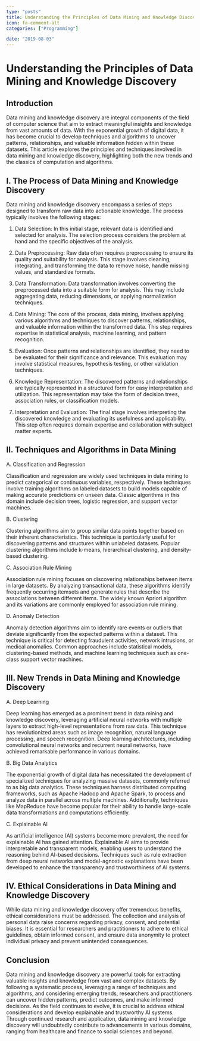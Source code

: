 ```yaml
---
type: "posts"
title: Understanding the Principles of Data Mining and Knowledge Discovery
icon: fa-comment-alt
categories: ["Programming"]

date: "2019-08-03"
---
```




# Understanding the Principles of Data Mining and Knowledge Discovery

## Introduction

Data mining and knowledge discovery are integral components of the field of computer science that aim to extract meaningful insights and knowledge from vast amounts of data. With the exponential growth of digital data, it has become crucial to develop techniques and algorithms to uncover patterns, relationships, and valuable information hidden within these datasets. This article explores the principles and techniques involved in data mining and knowledge discovery, highlighting both the new trends and the classics of computation and algorithms.

## I. The Process of Data Mining and Knowledge Discovery

Data mining and knowledge discovery encompass a series of steps designed to transform raw data into actionable knowledge. The process typically involves the following stages:

1. Data Selection: In this initial stage, relevant data is identified and selected for analysis. The selection process considers the problem at hand and the specific objectives of the analysis.

2. Data Preprocessing: Raw data often requires preprocessing to ensure its quality and suitability for analysis. This stage involves cleaning, integrating, and transforming the data to remove noise, handle missing values, and standardize formats.

3. Data Transformation: Data transformation involves converting the preprocessed data into a suitable form for analysis. This may include aggregating data, reducing dimensions, or applying normalization techniques.

4. Data Mining: The core of the process, data mining, involves applying various algorithms and techniques to discover patterns, relationships, and valuable information within the transformed data. This step requires expertise in statistical analysis, machine learning, and pattern recognition.

5. Evaluation: Once patterns and relationships are identified, they need to be evaluated for their significance and relevance. This evaluation may involve statistical measures, hypothesis testing, or other validation techniques.

6. Knowledge Representation: The discovered patterns and relationships are typically represented in a structured form for easy interpretation and utilization. This representation may take the form of decision trees, association rules, or classification models.

7. Interpretation and Evaluation: The final stage involves interpreting the discovered knowledge and evaluating its usefulness and applicability. This step often requires domain expertise and collaboration with subject matter experts.

## II. Techniques and Algorithms in Data Mining

A. Classification and Regression

Classification and regression are widely used techniques in data mining to predict categorical or continuous variables, respectively. These techniques involve training algorithms on labeled datasets to build models capable of making accurate predictions on unseen data. Classic algorithms in this domain include decision trees, logistic regression, and support vector machines.

B. Clustering

Clustering algorithms aim to group similar data points together based on their inherent characteristics. This technique is particularly useful for discovering patterns and structures within unlabeled datasets. Popular clustering algorithms include k-means, hierarchical clustering, and density-based clustering.

C. Association Rule Mining

Association rule mining focuses on discovering relationships between items in large datasets. By analyzing transactional data, these algorithms identify frequently occurring itemsets and generate rules that describe the associations between different items. The widely known Apriori algorithm and its variations are commonly employed for association rule mining.

D. Anomaly Detection

Anomaly detection algorithms aim to identify rare events or outliers that deviate significantly from the expected patterns within a dataset. This technique is critical for detecting fraudulent activities, network intrusions, or medical anomalies. Common approaches include statistical models, clustering-based methods, and machine learning techniques such as one-class support vector machines.

## III. New Trends in Data Mining and Knowledge Discovery

A. Deep Learning

Deep learning has emerged as a prominent trend in data mining and knowledge discovery, leveraging artificial neural networks with multiple layers to extract high-level representations from raw data. This technique has revolutionized areas such as image recognition, natural language processing, and speech recognition. Deep learning architectures, including convolutional neural networks and recurrent neural networks, have achieved remarkable performance in various domains.

B. Big Data Analytics

The exponential growth of digital data has necessitated the development of specialized techniques for analyzing massive datasets, commonly referred to as big data analytics. These techniques harness distributed computing frameworks, such as Apache Hadoop and Apache Spark, to process and analyze data in parallel across multiple machines. Additionally, techniques like MapReduce have become popular for their ability to handle large-scale data transformations and computations efficiently.

C. Explainable AI

As artificial intelligence (AI) systems become more prevalent, the need for explainable AI has gained attention. Explainable AI aims to provide interpretable and transparent models, enabling users to understand the reasoning behind AI-based decisions. Techniques such as rule extraction from deep neural networks and model-agnostic explanations have been developed to enhance the transparency and trustworthiness of AI systems.

## IV. Ethical Considerations in Data Mining and Knowledge Discovery

While data mining and knowledge discovery offer tremendous benefits, ethical considerations must be addressed. The collection and analysis of personal data raise concerns regarding privacy, consent, and potential biases. It is essential for researchers and practitioners to adhere to ethical guidelines, obtain informed consent, and ensure data anonymity to protect individual privacy and prevent unintended consequences.

## Conclusion

Data mining and knowledge discovery are powerful tools for extracting valuable insights and knowledge from vast and complex datasets. By following a systematic process, leveraging a range of techniques and algorithms, and considering emerging trends, researchers and practitioners can uncover hidden patterns, predict outcomes, and make informed decisions. As the field continues to evolve, it is crucial to address ethical considerations and develop explainable and trustworthy AI systems. Through continued research and application, data mining and knowledge discovery will undoubtedly contribute to advancements in various domains, ranging from healthcare and finance to social sciences and beyond.